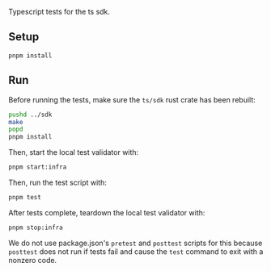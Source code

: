 Typescript tests for the ts sdk.

## Setup

`pnpm install`

## Run

Before running the tests, make sure the `ts/sdk` rust crate has been rebuilt:

```sh
pushd ../sdk
make
popd
pnpm install
```

Then, start the local test validator with:

```sh
pnpm start:infra
```

Then, run the test script with:

```sh
pnpm test
```

After tests complete, teardown the local test validator with:

```sh
pnpm stop:infra
```

We do not use package.json's `pretest` and `posttest` scripts for this because `posttest` does not run if tests fail and cause the `test` command to exit with a nonzero code.
